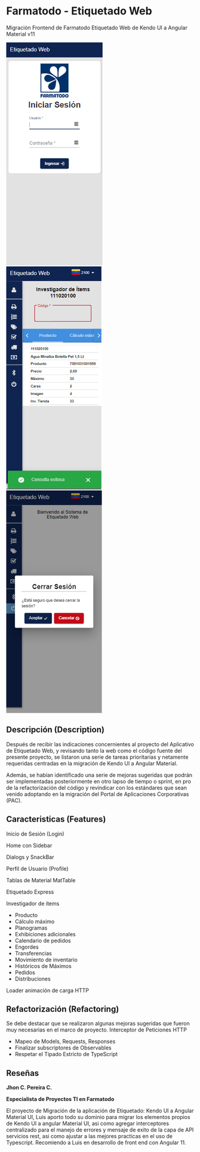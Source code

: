 # Farmatodo - Etiquetado Web

Migración Frontend de Farmatodo Etiquetado Web de Kendo UI a Angular Material v11 

![Inicio de Sesión](./02.png) ![Investigador de Ítems](./01.png) ![Cerrar Sesión](./04.png)

## Descripción (Description)

Después de recibir las indicaciones concernientes al proyecto del Aplicativo de Etiquetado Web, y revisando tanto la web como el código fuente del presente proyecto, se listaron una serie de tareas prioritarias y netamente requeridas centradas en la migración de Kendo UI a Angular Material.
		
Además, se habían identificado una serie de mejoras sugeridas que podrán ser implementadas posteriormente en otro lapso de tiempo o sprint, en pro de la refactorización del código y revindicar con los estándares que sean venido adoptando en la migración del Portal de Aplicaciones Corporativas (PAC).

## Caracteristicas (Features)

Inicio de Sesión (Login)

Home con Sidebar

Dialogs y SnackBar

Perfil de Usuario (Profile)

Tablas de Material MatTable

Etiquetado Express

Investigador de ítems

- Producto                          
-  Cálculo máximo              
- Planogramas
- Exhibiciones adicionales 
- Calendario de pedidos
- Engordes
- Transferencias                
- Movimiento de inventario 
- Históricos de Máximos
- Pedidos                           
- Distribuciones

Loader animación de carga HTTP

## Refactorización (Refactoring)

Se debe destacar que se realizaron algunas mejoras sugeridas que fueron muy necesarias en el marco de proyecto.
Interceptor de Peticiones HTTP

- Mapeo de Models, Requests, Responses
- Finalizar subscriptores de Observables
- Respetar el Tipado Estricto de TypeScript

## Reseñas

<b>Jhon C. Pereira C.</b>

<b>Especialista de Proyectos TI en Farmatodo</b>

El proyecto de Migración de la aplicación de Etiquetado: Kendo UI a Angular Material UI, Luis aporto todo su dominio para migrar los elementos propios de Kendo UI a angular Material UI, asi como agregar interceptores centralizado para el manejo de errores y mensaje de exito de la capa de API servicios rest, asi como ajustar a las mejores practicas en el uso de Typescript. Recomiendo a Luis en desarrollo de front end con Angular 11.
